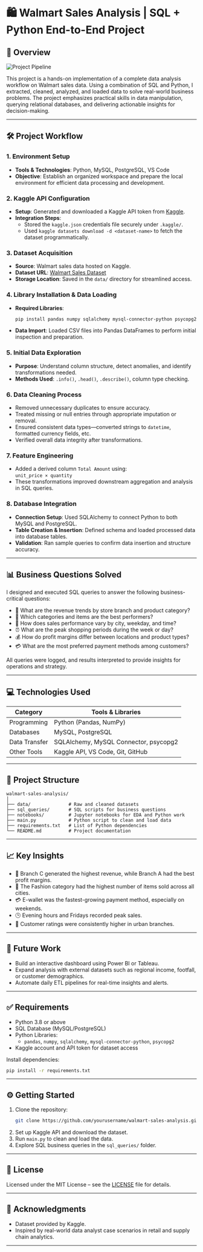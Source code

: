 
# 🛍 Walmart Sales Analysis | SQL + Python End-to-End Project

## 📌 Overview

![Project Pipeline](https://github.com/najirh/Walmart_SQL_Python/blob/main/walmart_project-piplelines.png)

This project is a hands-on implementation of a complete data analysis workflow on Walmart sales data. Using a combination of SQL and Python, I extracted, cleaned, analyzed, and loaded data to solve real-world business problems. The project emphasizes practical skills in data manipulation, querying relational databases, and delivering actionable insights for decision-making.

---

## 🛠️ Project Workflow

### 1. Environment Setup
- **Tools & Technologies**: Python, MySQL, PostgreSQL, VS Code
- **Objective**: Establish an organized workspace and prepare the local environment for efficient data processing and development.

### 2. Kaggle API Configuration
- **Setup**: Generated and downloaded a Kaggle API token from [Kaggle](https://www.kaggle.com/).
- **Integration Steps**:
  - Stored the `kaggle.json` credentials file securely under `.kaggle/`.
  - Used `kaggle datasets download -d <dataset-name>` to fetch the dataset programmatically.

### 3. Dataset Acquisition
- **Source**: Walmart sales data hosted on Kaggle.
- **Dataset URL**: [Walmart Sales Dataset](https://www.kaggle.com/najir0123/walmart-10k-sales-datasets)
- **Storage Location**: Saved in the `data/` directory for streamlined access.

### 4. Library Installation & Data Loading
- **Required Libraries**:
  ```bash
  pip install pandas numpy sqlalchemy mysql-connector-python psycopg2
  ```
- **Data Import**: Loaded CSV files into Pandas DataFrames to perform initial inspection and preparation.

### 5. Initial Data Exploration
- **Purpose**: Understand column structure, detect anomalies, and identify transformations needed.
- **Methods Used**: `.info()`, `.head()`, `.describe()`, column type checking.

### 6. Data Cleaning Process
- Removed unnecessary duplicates to ensure accuracy.
- Treated missing or null entries through appropriate imputation or removal.
- Ensured consistent data types—converted strings to `datetime`, formatted currency fields, etc.
- Verified overall data integrity after transformations.

### 7. Feature Engineering
- Added a derived column `Total Amount` using:  
  `unit_price × quantity`
- These transformations improved downstream aggregation and analysis in SQL queries.

### 8. Database Integration
- **Connection Setup**: Used SQLAlchemy to connect Python to both MySQL and PostgreSQL.
- **Table Creation & Insertion**: Defined schema and loaded processed data into database tables.
- **Validation**: Ran sample queries to confirm data insertion and structure accuracy.

---

## 📊 Business Questions Solved

I designed and executed SQL queries to answer the following business-critical questions:

- 📌 What are the revenue trends by store branch and product category?
- 🛒 Which categories and items are the best performers?
- 📍 How does sales performance vary by city, weekday, and time?
- ⏰ What are the peak shopping periods during the week or day?
- 💰 How do profit margins differ between locations and product types?
- 💳 What are the most preferred payment methods among customers?

All queries were logged, and results interpreted to provide insights for operations and strategy.

---

## 💻 Technologies Used

| Category      | Tools & Libraries                                  |
|---------------|----------------------------------------------------|
| Programming   | Python (Pandas, NumPy)                             |
| Databases     | MySQL, PostgreSQL                                  |
| Data Transfer | SQLAlchemy, MySQL Connector, psycopg2              |
| Other Tools   | Kaggle API, VS Code, Git, GitHub                   |

---

## 📁 Project Structure

```
walmart-sales-analysis/
│
├── data/              # Raw and cleaned datasets
├── sql_queries/       # SQL scripts for business questions
├── notebooks/         # Jupyter notebooks for EDA and Python work
├── main.py            # Python script to clean and load data
├── requirements.txt   # List of Python dependencies
└── README.md          # Project documentation
```

---

## 📈 Key Insights

- 🏬 Branch C generated the highest revenue, while Branch A had the best profit margins.
- 👕 The Fashion category had the highest number of items sold across all cities.
- 💳 E-wallet was the fastest-growing payment method, especially on weekends.
- 🕒 Evening hours and Fridays recorded peak sales.
- 🌆 Customer ratings were consistently higher in urban branches.

---

## 🔮 Future Work

- Build an interactive dashboard using Power BI or Tableau.
- Expand analysis with external datasets such as regional income, footfall, or customer demographics.
- Automate daily ETL pipelines for real-time insights and alerts.

---

## ✅ Requirements

- Python 3.8 or above
- SQL Database (MySQL/PostgreSQL)
- Python Libraries:
  - `pandas`, `numpy`, `sqlalchemy`, `mysql-connector-python`, `psycopg2`
- Kaggle account and API token for dataset access

Install dependencies:
```bash
pip install -r requirements.txt
```

---

## ⚙️ Getting Started

1. Clone the repository:
   ```bash
   git clone https://github.com/yourusername/walmart-sales-analysis.git
   ```
2. Set up Kaggle API and download the dataset.
3. Run `main.py` to clean and load the data.
4. Explore SQL business queries in the `sql_queries/` folder.

---

## 📄 License

Licensed under the MIT License – see the [LICENSE](LICENSE) file for details.

---

## 🙏 Acknowledgments

- Dataset provided by Kaggle.
- Inspired by real-world data analyst case scenarios in retail and supply chain analytics.

---
